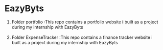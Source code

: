 # EazyByts
1) Folder portfolio :This repo contains a portfolio website i built as a project during my internship with EazyByts
<br><br>
2) Folder ExpenseTracker :This repo contains a finance tracker website i built as a project during my internship with EazyByts
